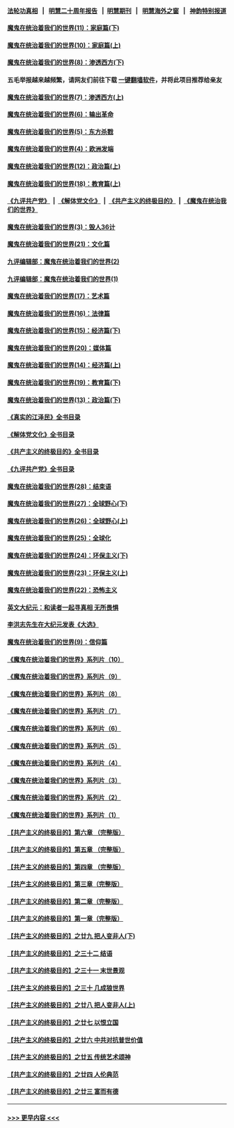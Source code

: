 #### [法轮功真相](https://github.com/gfw-breaker/truth/blob/master/README.md?t=0) &nbsp;&nbsp;|&nbsp;&nbsp; [明慧二十周年报告](https://github.com/gfw-breaker/mh-reports/blob/master/README.md?t=0) &nbsp;&nbsp;|&nbsp;&nbsp;[明慧期刊](https://github.com/gfw-breaker/mh-qikan) &nbsp;&nbsp;|&nbsp;&nbsp; [明慧海外之窗](https://github.com/gfw-breaker/mh-news/blob/master/README.md?t=0) &nbsp;&nbsp;|&nbsp;&nbsp; [神韵特别报道](https://github.com/gfw-breaker/mh-news/blob/master/shenyun.md?t=0)
#### [魔鬼在统治着我们的世界(11)：家庭篇(下)](../pages/nsc422/n10440961.md?t=01120043) 
#### [魔鬼在统治着我们的世界(10)：家庭篇(上)](../pages/nsc422/n10435448.md?t=01120043) 
#### [魔鬼在统治着我们的世界(8)：渗透西方(下)](../pages/nsc422/n10429603.md?t=01120043) 
#### 五毛举报越来越频繁，请网友们前往下载 [一键翻墙软件](https://github.com/gfw-breaker/ssr-accounts)，并将此项目推荐给亲友
#### [魔鬼在统治着我们的世界(7)：渗透西方(上)](../pages/nsc422/n10426013.md?t=01120043) 
#### [魔鬼在统治着我们的世界(6)：输出革命](../pages/nsc422/n10421536.md?t=01120043) 
#### [魔鬼在统治着我们的世界(5)：东方杀戮](../pages/nsc422/n10417707.md?t=01120043) 
#### [魔鬼在统治着我们的世界(4)：欧洲发端](../pages/nsc422/n10414890.md?t=01120043) 
#### [魔鬼在统治着我们的世界(12)：政治篇(上)](../pages/nsc422/n10444576.md?t=01120043) 
#### [魔鬼在统治着我们的世界(18)：教育篇(上)](../pages/nsc422/n10526970.md?t=01120043) 
#### [《九评共产党》](https://github.com/begood0513/9ping.md/blob/master/README.md) &nbsp;|&nbsp; [《解体党文化》](../../../../jtdwh.md/blob/master/README.md)  &nbsp;|&nbsp; [《共产主义的终极目的》](../../../../gczydzjmd.md/blob/master/README.md) &nbsp;|&nbsp; [《魔鬼在统治我们的世界》](../../../../mgztzwmdsj.md/blob/master/README.md) 
#### [魔鬼在统治着我们的世界(3)：毁人36计](../pages/nsc422/n10411583.md?t=01120043) 
#### [魔鬼在统治着我们的世界(21)：文化篇](../pages/nsc422/n10597706.md?t=01120043) 
#### [九评编辑部：魔鬼在统治着我们的世界(2)](../pages/nsc422/n10410036.md?t=01120043) 
#### [九评编辑部：魔鬼在统治着我们的世界(1)](../pages/nsc422/n10406825.md?t=01120043) 
#### [魔鬼在统治着我们的世界(17)：艺术篇](../pages/nsc422/n10499093.md?t=01120043) 
#### [魔鬼在统治着我们的世界(16)：法律篇](../pages/nsc422/n10485969.md?t=01120043) 
#### [魔鬼在统治着我们的世界(15)：经济篇(下)](../pages/nsc422/n10469975.md?t=01120043) 
#### [魔鬼在统治着我们的世界(20)：媒体篇](../pages/nsc422/n10586579.md?t=01120043) 
#### [魔鬼在统治着我们的世界(14)：经济篇(上)](../pages/nsc422/n10457370.md?t=01120043) 
#### [魔鬼在统治着我们的世界(19)：教育篇(下)](../pages/nsc422/n10564808.md?t=01120043) 
#### [魔鬼在统治着我们的世界(13)：政治篇(下)](../pages/nsc422/n10448270.md?t=01120043) 
#### [《真实的江泽民》全书目录](../pages/nsc422/n13721399.md?t=01120043) 
#### [《解体党文化》全书目录](../pages/nsc422/n13721157.md?t=01120043) 
#### [《共产主义的终极目的》全书目录](../pages/nsc422/n13721048.md?t=01120043) 
#### [《九评共产党》全书目录](../pages/nsc422/n13708085.md?t=01120043) 
#### [魔鬼在统治着我们的世界(28)：结束语](../pages/nsc422/n10936246.md?t=01120043) 
#### [魔鬼在统治着我们的世界(27)：全球野心(下)](../pages/nsc422/n10928319.md?t=01120043) 
#### [魔鬼在统治着我们的世界(26)：全球野心(上)](../pages/nsc422/n10900318.md?t=01120043) 
#### [魔鬼在统治着我们的世界(25)：全球化](../pages/nsc422/n10788205.md?t=01120043) 
#### [魔鬼在统治着我们的世界(24)：环保主义(下)](../pages/nsc422/n10695307.md?t=01120043) 
#### [魔鬼在统治着我们的世界(23)：环保主义(上)](../pages/nsc422/n10688613.md?t=01120043) 
#### [魔鬼在统治着我们的世界(22)：恐怖主义](../pages/nsc422/n10614727.md?t=01120043) 
#### [英文大纪元：和读者一起寻真相 无所畏惧](../pages/nsc422/n12542027.md?t=01120043) 
#### [李洪志先生在大纪元发表《大选》](../pages/nsc422/n12534746.md?t=01120043) 
#### [魔鬼在统治着我们的世界(9)：信仰篇](../pages/nsc422/n10432159.md?t=01120043) 
#### [《魔鬼在统治着我们的世界》系列片（10）](../pages/nsc422/n12292670.md?t=01120043) 
#### [《魔鬼在统治着我们的世界》系列片（9）](../pages/nsc422/n12290859.md?t=01120043) 
#### [《魔鬼在统治着我们的世界》系列片（8）](../pages/nsc422/n12287445.md?t=01120043) 
#### [《魔鬼在统治着我们的世界》系列片（7）](../pages/nsc422/n12283425.md?t=01120043) 
#### [《魔鬼在统治着我们的世界》系列片（6）](../pages/nsc422/n12282314.md?t=01120043) 
#### [《魔鬼在统治着我们的世界》系列片（5）](../pages/nsc422/n12281419.md?t=01120043) 
#### [《魔鬼在统治着我们的世界》系列片（4）](../pages/nsc422/n12274024.md?t=01120043) 
#### [《魔鬼在统治着我们的世界》系列片（3）](../pages/nsc422/n12271322.md?t=01120043) 
#### [《魔鬼在统治着我们的世界》系列片（2）](../pages/nsc422/n12269049.md?t=01120043) 
#### [《魔鬼在统治着我们的世界》系列片（1）](../pages/nsc422/n12267575.md?t=01120043) 
#### [【共产主义的终极目的】第六章 （完整版）](../pages/nsc422/n11428913.md?t=01120043) 
#### [【共产主义的终极目的】第五章 （完整版）](../pages/nsc422/n11428912.md?t=01120043) 
#### [【共产主义的终极目的】第四章 （完整版）](../pages/nsc422/n11428907.md?t=01120043) 
#### [【共产主义的终极目的】第三章（完整版）](../pages/nsc422/n11428848.md?t=01120043) 
#### [【共产主义的终极目的】第二章（完整版）](../pages/nsc422/n11428831.md?t=01120043) 
#### [【共产主义的终极目的】第一章（完整版）](../pages/nsc422/n11417651.md?t=01120043) 
#### [【共产主义的终极目的】之廿九 把人变非人(下)](../pages/nsc422/n11344140.md?t=01120043) 
#### [【共产主义的终极目的】之三十二 结语](../pages/nsc422/n11360535.md?t=01120043) 
#### [【共产主义的终极目的】之三十一 末世景观](../pages/nsc422/n11351129.md?t=01120043) 
#### [【共产主义的终极目的】之三十 几成狼世界](../pages/nsc422/n11348280.md?t=01120043) 
#### [【共产主义的终极目的】之廿八 把人变非人(上)](../pages/nsc422/n11340492.md?t=01120043) 
#### [【共产主义的终极目的】之廿七 以恨立国](../pages/nsc422/n11336944.md?t=01120043) 
#### [【共产主义的终极目的】之廿六 中共对抗普世价值](../pages/nsc422/n11324785.md?t=01120043) 
#### [【共产主义的终极目的】之廿五 传统艺术颂神](../pages/nsc422/n11296396.md?t=01120043) 
#### [【共产主义的终极目的】之廿四 人伦典范](../pages/nsc422/n11296397.md?t=01120043) 
#### [【共产主义的终极目的】之廿三 富而有德](../pages/nsc422/n11283598.md?t=01120043) 

----
#### [ >>> 更早内容 <<< ](../indexes/nsc422-earlier.md)

